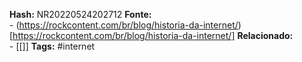 **Hash:** NR20220524202712
**Fonte:**  
	- (https://rockcontent.com/br/blog/historia-da-internet/)[https://rockcontent.com/br/blog/historia-da-internet/]
**Relacionado:**  
	- [[]]
**Tags:**  #internet 
